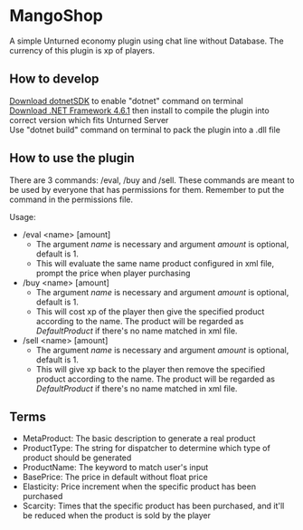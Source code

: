 # MangoShop
A simple Unturned economy plugin using chat line without Database. The currency of this plugin is xp of players.
## How to develop
[Download dotnetSDK](https://dotnet.microsoft.com/en-us/download) to enable "dotnet" command on terminal  
[Download .NET Framework 4.6.1](https://www.microsoft.com/en-us/download/details.aspx?id=49978) then install to compile the plugin into correct version which fits Unturned Server  
Use "dotnet build" command on terminal to pack the plugin into a .dll file  

## How to use the plugin
There are 3 commands: /eval, /buy and /sell. These commands are meant to be used by everyone that has permissions for them. Remember to put the command in the permissions file.  

Usage:  
- /eval \<name\> [amount]
    - The argument _name_ is necessary and argument _amount_ is optional, default is 1.
    - This will evaluate the same name product configured in xml file, prompt the price when player purchasing
- /buy \<name\> [amount]
    - The argument _name_ is necessary and argument _amount_ is optional, default is 1.
    - This will cost xp of the player then give the specified product according to the name. The product will be regarded as _DefaultProduct_ if there's no name matched in xml file.
- /sell \<name\> [amount]
    - The argument _name_ is necessary and argument _amount_ is optional, default is 1.
    - This will give xp back to the player then remove the specified product according to the name. The product will be regarded as _DefaultProduct_ if there's no name matched in xml file.

## Terms
- MetaProduct: The basic description to generate a real product
- ProductType: The string for dispatcher to determine which type of product should be generated
- ProductName: The keyword to match user's input
- BasePrice: The price in default without float price
- Elasticity: Price increment when the specific product has been purchased
- Scarcity: Times that the specific product has been purchased, and it'll be reduced when the product is sold by the player